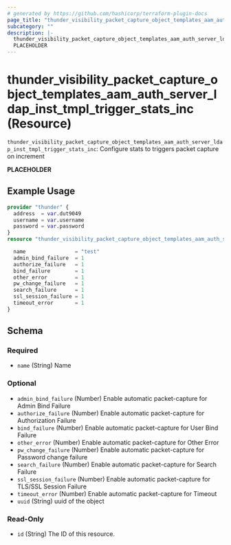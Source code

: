 ```yaml
---
# generated by https://github.com/hashicorp/terraform-plugin-docs
page_title: "thunder_visibility_packet_capture_object_templates_aam_auth_server_ldap_inst_tmpl_trigger_stats_inc Resource - terraform-provider-thunder"
subcategory: ""
description: |-
  thunder_visibility_packet_capture_object_templates_aam_auth_server_ldap_inst_tmpl_trigger_stats_inc: Configure stats to triggers packet capture on increment
  PLACEHOLDER
---
```


# thunder_visibility_packet_capture_object_templates_aam_auth_server_ldap_inst_tmpl_trigger_stats_inc (Resource)

`thunder_visibility_packet_capture_object_templates_aam_auth_server_ldap_inst_tmpl_trigger_stats_inc`: Configure stats to triggers packet capture on increment

__PLACEHOLDER__

## Example Usage

```terraform
provider "thunder" {
  address  = var.dut9049
  username = var.username
  password = var.password
}
resource "thunder_visibility_packet_capture_object_templates_aam_auth_server_ldap_inst_tmpl_trigger_stats_inc" "thunder_visibility_packet_capture_object_templates_aam_auth_server_ldap_inst_tmpl_trigger_stats_inc" {

  name                = "test"
  admin_bind_failure  = 1
  authorize_failure   = 1
  bind_failure        = 1
  other_error         = 1
  pw_change_failure   = 1
  search_failure      = 1
  ssl_session_failure = 1
  timeout_error       = 1
}
```

<!-- schema generated by tfplugindocs -->
## Schema

### Required

- `name` (String) Name

### Optional

- `admin_bind_failure` (Number) Enable automatic packet-capture for Admin Bind Failure
- `authorize_failure` (Number) Enable automatic packet-capture for Authorization Failure
- `bind_failure` (Number) Enable automatic packet-capture for User Bind Failure
- `other_error` (Number) Enable automatic packet-capture for Other Error
- `pw_change_failure` (Number) Enable automatic packet-capture for Password change failure
- `search_failure` (Number) Enable automatic packet-capture for Search Failure
- `ssl_session_failure` (Number) Enable automatic packet-capture for TLS/SSL Session Failure
- `timeout_error` (Number) Enable automatic packet-capture for Timeout
- `uuid` (String) uuid of the object

### Read-Only

- `id` (String) The ID of this resource.



